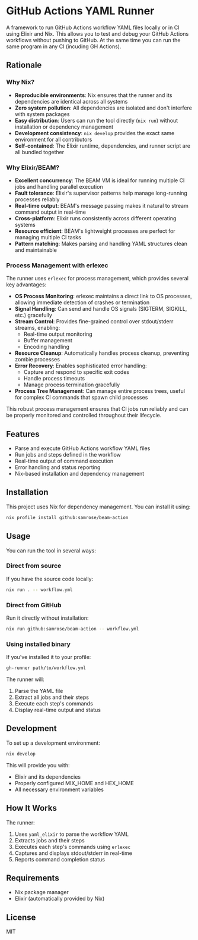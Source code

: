# GitHub Actions YAML Runner

A framework to run GitHub Actions workflow YAML files locally or in CI using Elixir and Nix. This allows you to test and debug your GitHub Actions workflows without pushing to GitHub. At the same time you can run the same program in any CI (incuding GH Actions).


## Rationale

### Why Nix?
- **Reproducible environments**: Nix ensures that the runner and its dependencies are identical across all systems
- **Zero system pollution**: All dependencies are isolated and don't interfere with system packages
- **Easy distribution**: Users can run the tool directly (`nix run`) without installation or dependency management
- **Development consistency**: `nix develop` provides the exact same environment for all contributors
- **Self-contained**: The Elixir runtime, dependencies, and runner script are all bundled together

### Why Elixir/BEAM?
- **Excellent concurrency**: The BEAM VM is ideal for running multiple CI jobs and handling parallel execution
- **Fault tolerance**: Elixir's supervisor patterns help manage long-running processes reliably
- **Real-time output**: BEAM's message passing makes it natural to stream command output in real-time
- **Cross-platform**: Elixir runs consistently across different operating systems
- **Resource efficient**: BEAM's lightweight processes are perfect for managing multiple CI tasks
- **Pattern matching**: Makes parsing and handling YAML structures clean and maintainable

### Process Management with erlexec

The runner uses `erlexec` for process management, which provides several key advantages:

- **OS Process Monitoring**: erlexec maintains a direct link to OS processes, allowing immediate detection of crashes or termination
- **Signal Handling**: Can send and handle OS signals (SIGTERM, SIGKILL, etc.) gracefully
- **Stream Control**: Provides fine-grained control over stdout/stderr streams, enabling:
  - Real-time output monitoring
  - Buffer management
  - Encoding handling
- **Resource Cleanup**: Automatically handles process cleanup, preventing zombie processes
- **Error Recovery**: Enables sophisticated error handling:
  - Capture and respond to specific exit codes
  - Handle process timeouts
  - Manage process termination gracefully
- **Process Tree Management**: Can manage entire process trees, useful for complex CI commands that spawn child processes

This robust process management ensures that CI jobs run reliably and can be properly monitored and controlled throughout their lifecycle.



## Features

- Parse and execute GitHub Actions workflow YAML files
- Run jobs and steps defined in the workflow
- Real-time output of command execution
- Error handling and status reporting
- Nix-based installation and dependency management

## Installation

This project uses Nix for dependency management. You can install it using:

```bash
nix profile install github:samrose/beam-action
```

## Usage

You can run the tool in several ways:

### Direct from source
If you have the source code locally:
```bash
nix run . -- workflow.yml
```

### Direct from GitHub
Run it directly without installation:
```bash
nix run github:samrose/beam-action -- workflow.yml
```

### Using installed binary
If you've installed it to your profile:
```bash
gh-runner path/to/workflow.yml
```

The runner will:
1. Parse the YAML file
2. Extract all jobs and their steps
3. Execute each step's commands
4. Display real-time output and status

## Development

To set up a development environment:

```bash
nix develop
```

This will provide you with:
- Elixir and its dependencies
- Properly configured MIX_HOME and HEX_HOME
- All necessary environment variables

## How It Works

The runner:
1. Uses `yaml_elixir` to parse the workflow YAML
2. Extracts jobs and their steps
3. Executes each step's commands using `erlexec`
4. Captures and displays stdout/stderr in real-time
5. Reports command completion status

## Requirements

- Nix package manager
- Elixir (automatically provided by Nix)

## License

MIT

